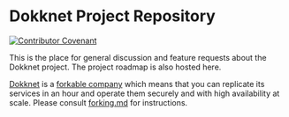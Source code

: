 # Dokknet Project Repository

[![Contributor Covenant](https://img.shields.io/badge/Contributor%20Covenant-v2.0%20adopted-ff69b4.svg)](code-of-conduct.md)

This is the place for general discussion and feature requests about the Dokknet project. The project roadmap is also hosted here.

[Dokknet](https://dokknet.com) is a [forkable company](https://blog.agostbiro.com/2020/01/a-forkable-company/) which means that you can replicate its services in an hour and operate them securely and with high availability at scale. Please consult [forking.md](forking.md) for instructions.

